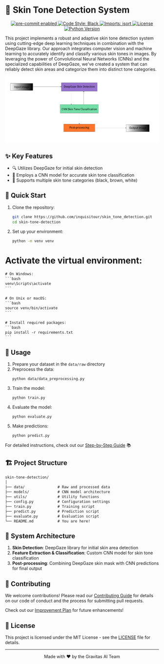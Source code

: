 # 🎨 Skin Tone Detection System

<p align="center">
  <a href="https://github.com/inquisitour/skin_tone_detection/actions/workflows/pre-commit.yml">
    <img src="https://img.shields.io/badge/pre--commit-enabled-brightgreen" alt="pre-commit enabled">
  </a>
  <a href="https://github.com/inquisitour/skin_tone_detection/actions/workflows/code_style.yml">
    <img src="https://img.shields.io/badge/code%20style-black-000000.svg" alt="Code Style: Black">
  </a>
  <a href="https://github.com/inquisitour/skin_tone_detection/actions/workflows/imports.yml">
    <img src="https://img.shields.io/badge/imports-isort-1c91e6" alt="Imports: isort">
  </a>
  <a href="https://github.com/inquisitour/skin_tone_detection/blob/main/LICENSE">
    <img src="https://img.shields.io/github/license/inquisitour/skin_tone_detection" alt="License">
  </a>
  <a href="https://www.python.org/downloads/">
    <img src="https://img.shields.io/badge/python-3.7%2B-blue" alt="Python Version">
  </a>
</p>

This project implements a robust and adaptive skin tone detection system using cutting-edge deep learning techniques in combination with the DeepGaze library. Our approach integrates computer vision and machine learning to accurately identify and classify various skin tones in images. By leveraging the power of Convolutional Neural Networks (CNNs) and the specialized capabilities of DeepGaze, we've created a system that can reliably detect skin areas and categorize them into distinct tone categories.

<p align="center">
  <img src="SkinToneArch.png" alt="System Architecture" width="700">
</p>

## ✨ Key Features

- 🔍 Utilizes DeepGaze for initial skin detection
- 🧠 Employs a CNN model for accurate skin tone classification
- 🌈 Supports multiple skin tone categories (black, brown, white)

## 🚀 Quick Start

1. Clone the repository:
   ```bash
   git clone https://github.com/inquisitour/skin_tone_detection.git
   cd skin-tone-detection
   ```

2. Set up your environment:
   ```bash
   python -m venv venv
   ```

  # Activate the virtual environment:

    # On Windows:
    ```bash
    venv\Scripts\activate
    ```

    # On Unix or macOS:
    ```bash
    source venv/bin/activate
    ```
    
    # Install required packages:
    ```bash
    pip install -r requirements.txt
    ```

## 🔧 Usage

1. Prepare your dataset in the `data/raw` directory
2. Preprocess the data:
   ```bash
   python data/data_preprocessing.py
   ```
3. Train the model:
   ```bash
   python train.py
   ```
4. Evaluate the model:
   ```bash
   python evaluate.py
   ```
5. Make predictions:
   ```bash
   python predict.py
   ```

For detailed instructions, check out our [Step-by-Step Guide](guide.md) 📚

## 🏗️ Project Structure

```
skin-tone-detection/
│
├── data/               # Raw and processed data
├── models/             # CNN model architecture
├── utils/              # Utility functions
├── config.py           # Configuration settings
├── train.py            # Training script
├── predict.py          # Prediction script
├── evaluate.py         # Evaluation script
└── README.md           # You are here!
```

## 🧠 System Architecture

1. **Skin Detection**: DeepGaze library for initial skin area detection
2. **Feature Extraction & Classification**: Custom CNN model for skin tone classification
3. **Post-processing**: Combining DeepGaze skin mask with CNN predictions for final output

## 🤝 Contributing

We welcome contributions! Please read our [Contributing Guide](CONTRIBUTING.md) for details on our code of conduct and the process for submitting pull requests.

Check out our [Improvement Plan](plan.md) for future enhancements!

## 📄 License

This project is licensed under the MIT License - see the [LICENSE](LICENSE) file for details.

---

<p align="center">
  Made with ❤️ by the Gravitas AI Team
</p>

